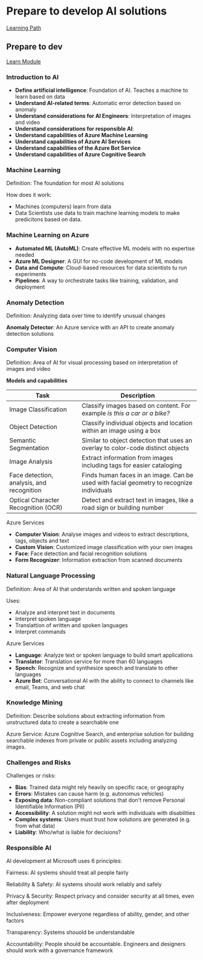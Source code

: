 # Prepare to develop AI solutions

[Learning Path](https://learn.microsoft.com/en-us/training/modules/prepare-to-develop-ai-solutions-azure/)

## Prepare to dev
[Learn Module](https://learn.microsoft.com/training/modules/get-started-ai-fundamentals/?WT.mc_id=academic-0000-alfredodeza)

### Introduction to AI

- **Define artificial intelligence**: Foundation of AI. Teaches a machine to learn based on data
- **Understand AI-related terms**: Automatic error detection based on anomaly
- **Understand considerations for AI Engineers**: Interpretation of images and video
- **Understand considerations for responsible AI**:
- **Understand capabilities of Azure Machine Learning**
- **Understand capabilities of Azure AI Services**
- **Understand capabilities of the Azure Bot Service**
- **Understand capabilities of Azure Cognitive Search**


### Machine Learning

Definition: The foundation for most AI solutions

How does it work:

- Machines (computers) learn from data
- Data Scientists use data to train machine learning models to make predicitons based on data.

### Machine Learning on Azure

- **Automated ML (AutoML)**: Create effective ML models with no expertise needed
- **Azure ML Designer**: A GUI for no-code development of ML models
- **Data and Compute**: Cloud-based resources for data scientists tu run experiments
- **Pipelines**: A way to orchestrate tasks like training, validation, and deployment

### Anomaly Detection

Definition: Analyzing data over time to identify unusual changes

**Anomaly Detector**: An Azure service with an API to create anomaly detection solutions

### Computer Vision

Definition: Area of AI for visual processing based on interpretation of images and video

**Models and capabilities**

| Task | Description |
| -    | -           |
| Image Classification | Classify images based on content. For example _is this a car or a bike?_ |
| Object Detection | Classify individual objects and location within an image using a box |
| Semantic Segmentation | Similar to object detection that uses an overlay to color-code distinct objects|
| Image Analysis | Extract information from images including tags for easier cataloging|
| Face detection, analysis, and recognition | Finds human faces in an image. Can be used with facial geometry to recognize individuals|
| Optical Character Recognition (OCR) | Detect and extract text in images, like a road sign or building number|

Azure Services

- **Computer Vision**: Analyse images and videos to extract descriptions, tags, objects and text
- **Custom Vision**: Customized image classification with your own images
- **Face**: Face detection and facial recognition solutions
- **Form Recognizer**: Information extraction from scanned documents

### Natural Language Processing

Definition: Area of AI that understands written and spoken language

Uses:

- Analyze and interpret text in documents
- Interpret spoken language
- Translattion of written and spoken languages
- Interpret commands

Azure Services

- **Language**:  Analyze text or spoken language to build smart applications
- **Translator**: Translation service for more than 60 languages
- **Speech**:  Recognize and synthesize speech and translate to other languages
- **Azure Bot**: Conversational AI with the ability to connect to channels like email, Teams, and web chat


### Knowledge Mining

Definition: Describe solutions about extracting information from unstructured data to create a searchable one

Azure Service: Azure Cognitive Search, and enterprise solution for building searchable indexes from private or public assets including analyzing images.

### Challenges and Risks

Challenges or risks:

- **Bias**: Trained data might rely heavily on specific race, or geography
- **Errors**: Mistakes can cause harm (e.g. autonomus vehicles)
- **Exposing data**: Non-compliant solutions that don't remove Personal Identifiable Information (PII)
- **Accessibility**: A solution might not work with individuals with disabilities
- **Complex systems**: Users must trust how solutions are generated (e.g. from what data)
- **Liability**:  Who/what is liable for decisions?

### Responsible AI

AI development at Microsoft uses 6 principles:

Fairness: AI systems should treat all people fairly

Reliability & Safety: AI systems should work reliably and safely

Privacy & Security: Respect privacy and consider security at all times, even after deployment

Inclusiveness: Empower everyone regardless of ability, gender, and other factors

Transparency: Systems shouold be understandable

Accountability: People should be accountable. Engineers and designers should work with a governance framework
